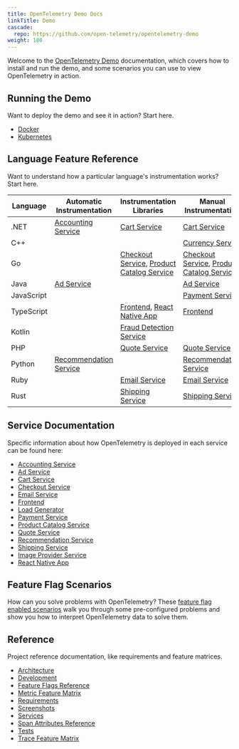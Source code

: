 ```yaml
---
title: OpenTelemetry Demo Docs
linkTitle: Demo
cascade:
  repo: https://github.com/open-telemetry/opentelemetry-demo
weight: 180
---
```


Welcome to the [OpenTelemetry Demo](/ecosystem/demo/) documentation, which
covers how to install and run the demo, and some scenarios you can use to view
OpenTelemetry in action.

## Running the Demo

Want to deploy the demo and see it in action? Start here.

- [Docker](docker-deployment/)
- [Kubernetes](kubernetes-deployment/)

## Language Feature Reference

Want to understand how a particular language's instrumentation works? Start
here.

| Language             | Automatic Instrumentation                          | Instrumentation Libraries                                                                    | Manual Instrumentation                                                                       |
| -------------------- | -------------------------------------------------- | -------------------------------------------------------------------------------------------- | -------------------------------------------------------------------------------------------- |
| .NET | [Accounting Service](services/accounting/)         | [Cart Service](services/cart/)                                                               | [Cart Service](services/cart/)                                                               |
| C++                  |                                                    |                                                                                              | [Currency Service](services/currency/)                                                       |
| Go                   |                                                    | [Checkout Service](services/checkout/), [Product Catalog Service](services/product-catalog/) | [Checkout Service](services/checkout/), [Product Catalog Service](services/product-catalog/) |
| Java                 | [Ad Service](services/ad/)                         |                                                                                              | [Ad Service](services/ad/)                                                                   |
| JavaScript           |                                                    |                                                                                              | [Payment Service](services/payment/)                                                         |
| TypeScript           |                                                    | [Frontend](services/frontend/), [React Native App](services/react-native-app/)               | [Frontend](services/frontend/)                                                               |
| Kotlin               |                                                    | [Fraud Detection Service](services/fraud-detection/)                                         |                                                                                              |
| PHP                  |                                                    | [Quote Service](services/quote/)                                                             | [Quote Service](services/quote/)                                                             |
| Python               | [Recommendation Service](services/recommendation/) |                                                                                              | [Recommendation Service](services/recommendation/)                                           |
| Ruby                 |                                                    | [Email Service](services/email/)                                                             | [Email Service](services/email/)                                                             |
| Rust                 |                                                    | [Shipping Service](services/shipping/)                                                       | [Shipping Service](services/shipping/)                                                       |

## Service Documentation

Specific information about how OpenTelemetry is deployed in each service can be
found here:

- [Accounting Service](services/accounting/)
- [Ad Service](services/ad/)
- [Cart Service](services/cart/)
- [Checkout Service](services/checkout/)
- [Email Service](services/email/)
- [Frontend](services/frontend/)
- [Load Generator](services/load-generator/)
- [Payment Service](services/payment/)
- [Product Catalog Service](services/product-catalog/)
- [Quote Service](services/quote/)
- [Recommendation Service](services/recommendation/)
- [Shipping Service](services/shipping/)
- [Image Provider Service](services/image-provider/)
- [React Native App](services/react-native-app/)

## Feature Flag Scenarios

How can you solve problems with OpenTelemetry? These
[feature flag enabled scenarios](feature-flags/) walk you through some
pre-configured problems and show you how to interpret OpenTelemetry data to
solve them.

## Reference

Project reference documentation, like requirements and feature matrices.

- [Architecture](architecture/)
- [Development](development/)
- [Feature Flags Reference](feature-flags/)
- [Metric Feature Matrix](telemetry-features/metric-coverage/)
- [Requirements](./requirements/)
- [Screenshots](screenshots/)
- [Services](services/)
- [Span Attributes Reference](telemetry-features/manual-span-attributes/)
- [Tests](tests/)
- [Trace Feature Matrix](telemetry-features/trace-coverage/)
